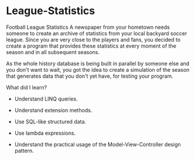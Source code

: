 # League-Statistics
Football League Statistics
A newspaper from your hometown needs someone to create an archive of statistics from your local backyard soccer league. Since you are very close to the players and fans, you decided to create a program that provides these statistics at every moment of the season and in all subsequent seasons.

As the whole history database is being built in parallel by someone else and you don't want to wait, you got the idea to create a simulation of the season that generates data that you don't yet have, for testing your program.

What did I learn?
* Understand LINQ queries.

* Understand extension methods.

* Use SQL-like structured data.

* Use lambda expressions.

* Understand the practical usage of the Model-View-Controller design pattern.
